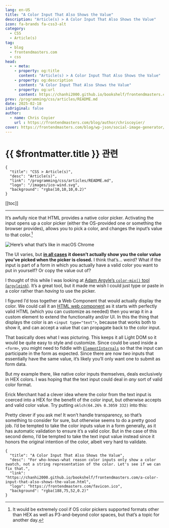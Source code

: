 ```yaml
---
lang: en-US
title: "A Color Input That Also Shows the Value"
description: "Article(s) > A Color Input That Also Shows the Value"
icon: fa-brands fa-css3-alt
category:
  - CSS
  - Article(s)
tag:
  - blog
  - frontendmasters.com
  - css
head:
  - - meta:
    - property: og:title
      content: "Article(s) > A Color Input That Also Shows the Value"
    - property: og:description
      content: "A Color Input That Also Shows the Value"
    - property: og:url
      content: https://chanhi2000.github.io/bookshelf/frontendmasters.com/a-color-input-that-also-shows-the-value.html
prev: /programming/css/articles/README.md
date: 2025-02-18
isOriginal: false
author:
  - name: Chris Coyier
    url : https://frontendmasters.com/blog/author/chriscoyier/
cover: https://frontendmasters.com/blog/wp-json/social-image-generator/v1/image/5212
---
```


# {{ $frontmatter.title }} 관련

```component VPCard
{
  "title": "CSS > Article(s)",
  "desc": "Article(s)",
  "link": "/programming/css/articles/README.md",
  "logo": "/images/ico-wind.svg",
  "background": "rgba(10,10,10,0.2)"
}
```

[[toc]]

---

<SiteInfo
  name="A Color Input That Also Shows the Value"
  desc="For who-knows-what reason color inputs only show a color swatch, not a string representation of the color. Let's see if we can fix that."
  url="https://frontendmasters.com/blog/a-color-input-that-also-shows-the-value/"
  logo="https://frontendmasters.com/favicon.ico"
  preview="https://frontendmasters.com/blog/wp-json/social-image-generator/v1/image/5212"/>

It’s awfully nice that HTML provides a native color picker. Activating the input opens up a color picker (either the OS-provided one or something the browser provides), allows you to pick a color, and changes the input’s value to that color.[^1]

![Here’s what that’s like in macOS Chrome](https://i0.wp.com/frontendmasters.com/blog/wp-content/uploads/2025/02/CleanShot-2025-02-17-at-13.28.51.gif?resize=800%2C554&ssl=1)

The UI varies, but [**in all cases**](/frontendmasters.com/the-color-input-the-color-picker.md) **it doesn’t actually show you the color value you’ve picked when the picker is closed.** I think that’s… weird? What if the input is part of a form in which you actually have a valid color you want to put in yourself? Or copy the value out of?

I thought of this while I was looking at [Adam Argyle’s `color-mix()` tool (<VPIcon icon="fa-brands fa-codepen"/>`argyleink`)](https://codepen.io/argyleink/pen/YzLMaor). It’s a great tool, but it made me wish I could just type or paste in a color rather than *having* to use the picker.

I figured I’d toss together a Web Component that would actually display the color. We could call it an [HTML web component](https://adactio.com/journal/20618) as it starts with perfectly valid HTML (which you can customize as needed) then you wrap it in a custom element to extend the functionality and/or UI. In this the thing that displays the color is an `<input type="text">`, because that works both to show it, and can accept a value that can propagate back to the color input.

<CodePen
  user="chriscoyier"
  slug-hash="ZYzdgNN"
  title="Color Input"
  :default-tab="['css','result']"
  :theme="$isDarkmode ? 'dark': 'light'"/>

That basically does what I was picturing. This keeps it all Light DOM so it would be quite easy to style and customize. Since could be used inside a `<form>`, you might need to fiddle with [<VPIcon icon="fa-brands fa-firefox"/>`ElementInternals`](https://developer.mozilla.org/en-US/docs/Web/API/ElementInternals#examples) so that the input can participate in the form as expected. Since there are now *two* inputs that essentially have the same value, it’s likely you’ll only want one to submit as form data.

But my example there, like native color inputs themselves, deals exclusively in HEX colors. I was hoping that the text input could deal in *any* sort of valid color format.

Erick Merchant had a clever idea where the color from the text input is coerced into a HEX for the benefit of the color input, but otherwise accepts and valid color value. Try putting `oklch(64.26% 0.3059 332)` into this:

<CodePen
  user="erickmerchant"
  slug-hash="JoPgGQY"
  title="Color Input"
  :default-tab="['css','result']"
  :theme="$isDarkmode ? 'dark': 'light'"/>

Pretty clever if you ask me! It won’t handle transparency, so that’s something to consider for sure, but otherwise seems to do a pretty good job. I’d be tempted to take the color inputs value in a form generally, as it has automatic validation to ensure it’s a valid color. But in the case of this second demo, I’d be tempted to take the text input value instead since it honors the original intention of the color, albeit very hard to validate.

[^1]: It would be extremely cool if OS color pickers supported formats other than HEX as well as P3-and-beyond color spaces, but that’s a topic for another day.

<!-- TODO: add ARTICLE CARD -->
```component VPCard
{
  "title": "A Color Input That Also Shows the Value",
  "desc": "For who-knows-what reason color inputs only show a color swatch, not a string representation of the color. Let's see if we can fix that.",
  "link": "https://chanhi2000.github.io/bookshelf/frontendmasters.com/a-color-input-that-also-shows-the-value.html",
  "logo": "https://frontendmasters.com/favicon.ico",
  "background": "rgba(188,75,52,0.2)"
}
```
